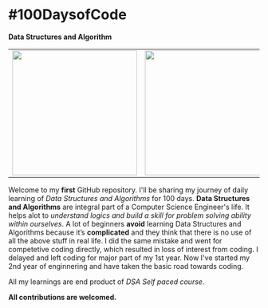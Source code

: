 # #100DaysofCode
**Data Structures and Algorithm**


|       |       |
|------------|-------------|
| <img src="https://blog-c7ff.kxcdn.com/blog/wp-content/uploads/2019/11/Banner-Blog-1A-1.jpg" width="250"> | <img src="https://www.cdn.geeksforgeeks.org/wp-content/uploads/Competitive-Programming-1.jpg" width="250"> |


Welcome to my **first** GitHub repository.
I'll be sharing my journey of daily learning of _Data Structures and Algorithms_ for 100 days.
**Data Structures and Algorithms** are integral part of a Computer Science Engineer's life. It helps alot to _understand logics and build a skill for problem solving ability within ourselves_.
A lot of beginners **avoid** learning Data Structures and Algorithms because it’s **complicated** and they think that there is no use of all the above stuff in real life. I did the same mistake and went for competetive coding directly, which resulted in loss of interest from coding. I delayed and left coding for major part of my 1st year.
Now I've started my 2nd year of enginnering and have taken the basic road towards coding.

All my learnings are end product of *DSA Self paced course*.

**All contributions are welcomed.**

